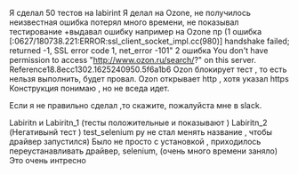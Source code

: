 Я сделал 50 тестов на labirint
Я делал на Ozone, не получилось неизвестная ошибка потерял много времени, не показывал тестирование +выдавал ошибку 
например на Ozone пр (1 ошибка [:0627/180738.221:ERROR:ssl_client_socket_impl.cc(980)] handshake failed; returned -1, SSL error code 1, net_error -101" 
2 ошибка You don't have permission to access "http://www.ozon.ru/search/?" on this server.
Reference18.8ecc1302.1625240950.5f6a1b6
Ozon блокирует тест , то есть нельзя выполнить,  будет провал. Ozon открывает http , хотя указал https 
Конструкция понимаю , но не вседа идет.

Если я не правильно сделал ,то скажите, пожалуйста  мне в slack.

Labiritn и Labiritn_1 (тесты положительные и показывают )
Labiritn_2 (Негативынй тест )
test_selenium py не стал менять название , чтобы драйвер запустился) 
Было не просто c установкой , приходилось переустанавливать драйвер, selenium, (очень много времени заняло)
Это очень интресно
 
